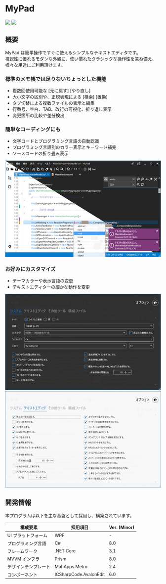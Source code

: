 # MyPad

<div>
  <a href="https://www.microsoft.com/ja-jp/p/mypad-%E3%83%86%E3%82%AD%E3%82%B9%E3%83%88%E3%82%A8%E3%83%87%E3%82%A3%E3%82%BF/9pp2600zm2jd">
    <img src="https://img.shields.io/badge/-Microsoft Store-017ACC.svg?logo=microsoft&style=flat-square">
  </a>
  <a href="https://github.com/kawasawa/MyPad/blob/master/LICENSE.txt">
    <img src="https://img.shields.io/github/license/kawasawa/MyPad.svg?style=flat-square">
  </a>
</div>

## 概要

MyPad は簡単操作ですぐに使えるシンプルなテキストエディタです。  
視認性に優れるモダンな外観に、使い慣れたクラシックな操作性を兼ね備え、様々な用途にご利用頂けます。

### 標準のメモ帳では足りないちょっとした機能

- 複数回使用可能な [元に戻す] [やり直し]
- 大小文字の区別や、正規表現による [検索] [置換]
- タブ切替による複数ファイルの表示と編集
- 行番号、空白、TAB、改行の可視化、折り返し表示
- 変更箇所の比較や差分検出

### 簡単なコーディングにも

- 文字コードとプログラミング言語の自動認識
- プログラミング言語別のカラー表示とキーワード補完
- ソースコードの折り畳み表示

![mypad](./images/mypad.jpg)

### お好みにカスタマイズ

- テーマカラーや表示言語の変更
- テキストエディターの細かな動作を変更

![mypad](./images/mypad-option-1.jpg)
![mypad](./images/mypad-option-2.jpg)

## 開発情報

本プログラムは以下を主な基盤として採用し、構築されています。  

| 構成要素             | 採用項目                  | Ver. (Minor) |
|----------------------|---------------------------|--------------|
| UI プラットフォーム  | WPF                       | -            |
| プログラミング言語   | C#                        | 8.0          |
| フレームワーク       | .NET Core                 | 3.1          |
| MVVM インフラ        | Prism                     | 8.0          |
| デザインテンプレート | MahApps.Metro             | 2.4          |
| コンポーネント       | ICSharpCode.AvalonEdit    | 6.0          |
